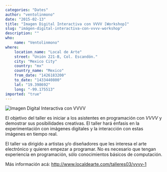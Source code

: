 ```yaml
---
categories: "Dates"
author: "ventolinmono"
date: "2015-02-13"
title: "Imagen Digital Interactiva con VVVV [Workshop]"
slug: "imágen-digital-interactiva-con-vvvv-workshop"
description: ""
who: 
    name: "Ventolinmono"
where: 
    location_name: "Local de Arte"
    street: "Unión 221-B, Col. Escandón."
    city: "Mexico City"
    country: "mx"
    country_name: "Mexico"
    from_date: "1426183200"
    to_date: "1433440800"
    lat: "19.398692"
    long: "-99.175513"
imported: "true"
---
```



![Imagen Digital Interactiva con VVVV](baner_taller_vvvv_local_grande.jpg) 


El objetivo del taller es iniciar a los asistentes en programación con *VVVV* y demostrar sus posibilidades creativas. El taller hará énfasis en la experimentación con imágenes digitales y la interacción con estas imágenes en tiempo real.

El taller va dirigido a artistas y/o diseñadores que les interesa el arte electrónico y quieren empezar a programar. No es necesario que tengan experiencia en programación, sólo conocimientos básicos de computación.

Más información acá: <http://www.localdearte.com/talleres03/vvvv-1>